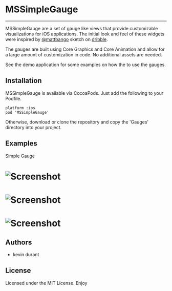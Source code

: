 
# MSSimpleGauge

* * * * * * * * * * *

MSSimpleGauge are a set of gauge like views that provide customizable visualizations for iOS applications. The initial look and feel of these widgets were inspired by [@mattbango](https://twitter.com/mattbango) sketch on [dribble](http://dribbble.com/shots/424678-Dashboard?list=users).

The gauges are built using Core Graphics and Core Animation and allow for a large amount of customization in code. No additional assets are needed.

See the demo application for some examples on how the to use the gauges.

## Installation

MSSimpleGauge is available via CocoaPods. Just add the following to your Podfile.

```
platform :ios
pod 'MSSimpleGauge'
```

Otherwise, download or clone the repository and copy the 'Gauges' directory into your project.

## Examples

Simple Gauge

# ![Screenshot](https://raw.github.com/durant/MSSimpleGauge/master/SimpleGauge/simple.png)

# ![Screenshot](https://raw.github.com/durant/MSSimpleGauge/master/SimpleGauge/range.png)

# ![Screenshot](https://raw.github.com/durant/MSSimpleGauge/master/SimpleGauge/annotated.png)

## Authors

* kevin durant

## License

Licensed under the MIT License. Enjoy
